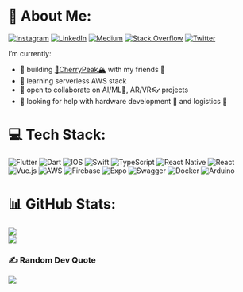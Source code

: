 # 💫 About Me:

<!-- ## 🌐 Socials: -->
[![Instagram](https://img.shields.io/badge/Instagram-%23E4405F.svg?logo=Instagram&logoColor=white)](https://instagram.com/erik_hric) [![LinkedIn](https://img.shields.io/badge/LinkedIn-%230077B5.svg?logo=linkedin&logoColor=white)](https://www.linkedin.com/in/erikhric/) [![Medium](https://img.shields.io/badge/Medium-12100E?logo=medium&logoColor=white)](https://medium.com/@erik-hric) [![Stack Overflow](https://img.shields.io/badge/-Stackoverflow-FE7A16?logo=stack-overflow&logoColor=white)](https://stackoverflow.com/users/3219743) [![Twitter](https://img.shields.io/badge/Twitter-%231DA1F2.svg?logo=Twitter&logoColor=white)](https://twitter.com/ErikHric) 

I’m currently:
- 🔭 building [🍒CherryPeak🏔️](https://cherrypeak.eu/) with my friends 🫶
- 🌱 learning serverless AWS stack
- 👯 open to collaborate on AI/ML🧠, AR/VR👓 projects
- 🤔 looking for help with hardware development 👾 and logistics 🚚

# 💻 Tech Stack:
![Flutter](https://img.shields.io/badge/Flutter-%2302569B.svg?style=flat&logo=Flutter&logoColor=white) ![Dart](https://img.shields.io/badge/dart-%230175C2.svg?style=flat&logo=dart&logoColor=white) ![IOS](https://img.shields.io/badge/IOS-%2320232a.svg?style=flat&logo=apple&logoColor=white) ![Swift](https://img.shields.io/badge/swift-F54A2A?style=flat&logo=swift&logoColor=white) ![TypeScript](https://img.shields.io/badge/typescript-%23007ACC.svg?style=flat&logo=typescript&logoColor=white) ![React Native](https://img.shields.io/badge/react_native-%2320232a.svg?style=flat&logo=react&logoColor=%2361DAFB) ![React](https://img.shields.io/badge/react-%2320232a.svg?style=flat&logo=react&logoColor=%2361DAFB) ![Vue.js](https://img.shields.io/badge/vuejs-%2335495e.svg?style=flat&logo=vuedotjs&logoColor=%234FC08D) ![AWS](https://img.shields.io/badge/AWS-%23FF9900.svg?style=flat&logo=amazon-aws&logoColor=white) ![Firebase](https://img.shields.io/badge/firebase-%23039BE5.svg?style=flat&logo=firebase) ![Expo](https://img.shields.io/badge/expo-1C1E24?style=flat&logo=expo&logoColor=#D04A37)  ![Swagger](https://img.shields.io/badge/-Swagger-%23Clojure?style=flat&logo=swagger&logoColor=white) ![Docker](https://img.shields.io/badge/docker-%230db7ed.svg?style=flat&logo=docker&logoColor=white) ![Arduino](https://img.shields.io/badge/-Arduino-00979D?style=flat&logo=Arduino&logoColor=white)
# 📊 GitHub Stats:
![](https://github-readme-stats.vercel.app/api?username=erikhric&hide_border=true&include_all_commits=true&count_private=true)<br/>
![](https://github-readme-streak-stats.herokuapp.com/?user=erikhric&hide_border=true)<br/>
<!-- ![](https://github-readme-stats.vercel.app/api/top-langs/?username=erikhric&hide_border=true&include_all_commits=true&count_private=true&layout=compact) -->

<!-- ## 🏆 GitHub Trophies
![](https://github-profile-trophy.vercel.app/?username=erikhric&theme=darkhub&no-frame=true&no-bg=false&margin-w=4) -->
<!-- 
## 🐦 Latest Tweet
[![](https://gtce.itsvg.in/api?username=ErikHric)](https://github.com/VishwaGauravIn/github-twitter-card-embed) -->

### ✍️ Random Dev Quote
![](https://quotes-github-readme.vercel.app/api?type=horizontal&theme=radical)

<!--### 😂 Random Dev Meme-->
<!--<img src="https://random-memer.herokuapp.com/" width="512px"/>-->

<!------->
<!--[![](https://visitcount.itsvg.in/api?id=erikhric&icon=9&color=12)](https://visitcount.itsvg.in)-->

<!-- Proudly created with GPRM ( https://gprm.itsvg.in ) -->
